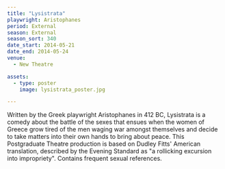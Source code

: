 ```yaml
---
title: "Lysistrata"
playwright: Aristophanes
period: External
season: External
season_sort: 340
date_start: 2014-05-21
date_end: 2014-05-24
venue:
  - New Theatre

assets:
  - type: poster
    image: lysistrata_poster.jpg

---
```


Written by the Greek playwright Aristophanes in 412 BC, Lysistrata is a comedy about the battle of the sexes that ensues when the women of Greece grow tired of the men waging war amongst themselves and decide to take matters into their own hands to bring about peace. This Postgraduate Theatre production is based on Dudley Fitts' American translation, described by the Evening Standard as "a rollicking excursion into impropriety". Contains frequent sexual references.
